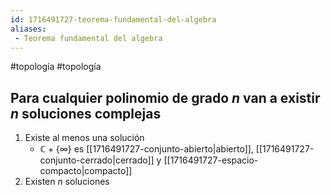 ```yaml
---
id: 1716491727-teorema-fundamental-del-algebra
aliases:
 - Teorema fundamental del algebra
---
```


#topología #topología 

## Para cualquier polinomio de grado $n$ van a existir $n$ soluciones complejas

1. Existe al menos una solución
	- $\mathbb{C} + \{\infty\}$ es [[1716491727-conjunto-abierto|abierto]], [[1716491727-conjunto-cerrado|cerrado]] y [[1716491727-espacio-compacto|compacto]]
2. Existen $n$ soluciones

